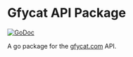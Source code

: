# Gfycat API Package

[![GoDoc](https://godoc.org/github.com/hashworks/gfycat?status.svg)](https://godoc.org/github.com/hashworks/gfycat)

A go package for the [gfycat.com](http://gfycat.com/) API.
